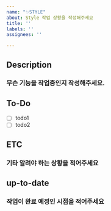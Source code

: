 ```yaml
---
name: "✨STYLE"
about: Style 작업 상황을 작성해주세요
title: ''
labels: ''
assignees: ''

---
```


## Description
### 무슨 기능을 작업중인지 작성해주세요.

## To-Do
- [ ] todo1
- [ ] todo2

## ETC
### 기타 알려야 하는 상황을 적어주세요

## up-to-date
### 작업이 완료 예정인 시점을 적어주세요
